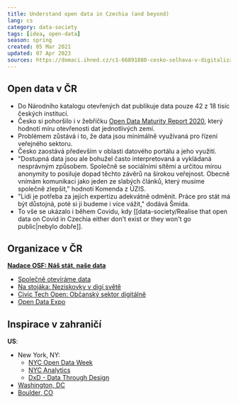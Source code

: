 ```yaml
---
title: Understand open data in Czechia (and beyond)
lang: cs
category: data-society
tags: [idea, open-data]
season: spring
created: 05 Mar 2021
updated: 07 Apr 2023
sources: https://domaci.ihned.cz/c1-66891880-cesko-selhava-v-digitalizaci-a-otevrenem-sdileni-dat-stat-nahrazuje-obcanska-spolecnost
---
```


## Open data v ČR
- Do Národního katalogu otevřených dat publikuje data pouze 42 z 18 tisíc českých institucí.
- Česko si pohoršilo i v žebříčku [Open Data Maturity Report 2020](https://www.europeandataportal.eu/sites/default/files/edp_landscaping_insight_report_n6_2020.pdf), který hodnotí míru otevřenosti dat jednotlivých zemí.
- Problémem zůstává i to, že data jsou minimálně využívaná pro řízení veřejného sektoru.
- Česko zaostává především v oblasti datového portálu a jeho využití.
- "Dostupná data jsou ale bohužel často interpretovaná a vykládaná nesprávným způsobem. Společně se sociálními sítěmi a určitou mírou anonymity to posiluje dopad těchto závěrů na širokou veřejnost. Obecně vnímám komunikaci jako jeden ze slabých článků, který musíme společně zlepšit," hodnotí Komenda z ÚZIS.
- "Lidi je potřeba za jejich expertizu adekvátně odměnit. Práce pro stát má být důstojná, poté si jí budeme i více vážit," dodává Šmída.
- To vše se ukázalo i během Covidu, kdy [[data-society/Realise that open data on Covid in Czechia either don't exist or they won't go public\|nebylo dobře]].

## Organizace v ČR
**[Nadace OSF: Náš stát, naše data](https://osf.cz/programy/ziva-demokracie/nas-stat-nase-data/)**
  - [Společně otevíráme data](https://osf.cz/programy/ziva-demokracie/nas-stat-nase-data/soutez-spolecne-otevirame-data/)
  - [Na stojáka: Neziskovky v digi světě](https://osf.cz/programy/ziva-demokracie/nas-stat-nase-data/na-stojaka-neziskovky-v-digi-svete/)
  - [Civic Tech Open: Občanský sektor digitálně](https://osf.cz/programy/ziva-demokracie/nas-stat-nase-data/civic-tech-open-obcansky-sektor-digitalne/)
  - [Open Data Expo](https://osf.cz/pandemic-open-data-expo/)

## Inspirace v zahraničí
**US**:
  - New York, NY:
    - [NYC Open Data Week](https://www.open-data.nyc/)
    - [NYC Analytics](https://www1.nyc.gov/site/analytics/index.page)
    - [DxD - Data Through Design](https://www.dxd2021.com/)
  - [Washington, DC](https://opendata.dc.gov/)
  - [Boulder, CO](https://bouldercolorado.gov/services/open-data)
